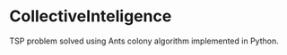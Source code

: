 CollectiveInteligence
=====================

TSP problem solved using Ants colony algorithm implemented in Python.